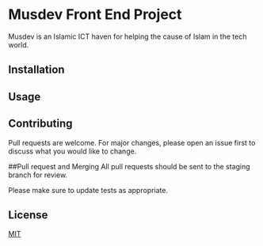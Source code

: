 # Musdev Front End Project

Musdev is an Islamic ICT haven for helping the cause of Islam in the tech world.

## Installation

## Usage

## Contributing
Pull requests are welcome. For major changes, please open an issue first to discuss what you would like to change.

##Pull request and Merging
All pull requests should be sent to the staging branch for review.

Please make sure to update tests as appropriate.

## License
[MIT](https://choosealicense.com/licenses/mit/)
